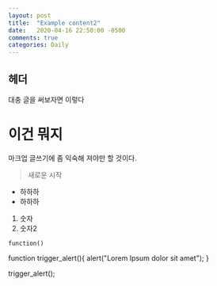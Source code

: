 ```yaml
---
layout: post
title:  "Example content2"
date:   2020-04-16 22:50:00 -0500
comments: true
categories: Daily
---
```


## 헤더
대충 글을 써보자면 이렇다

# 이건 뭐지

마크업 글쓰기에 좀 익숙해 져야만 할 것이다.
>새로운 시작

* 하하하
* 하하하

1. 숫자
2. 숫자2



```function()```

function trigger_alert(){
  alert("Lorem Ipsum dolor sit amet");
}

trigger_alert();